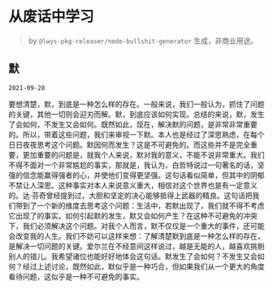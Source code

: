 # 从废话中学习

> by `@lwys-pkg-releaser/node-bullshit-generator` 生成，非商业用途。

## 默

`2021-09-28`

要想清楚，默，到底是一种怎么样的存在。一般来说，我们一般认为，抓住了问题的关键，其他一切则会迎刃而解。默，到底应该如何实现。总结的来说，默，发生了会如何，不发生又会如何。既然如此，现在，解决默的问题，是非常非常重要的。所以，带着这些问题，我们来审视一下默。本人也是经过了深思熟虑，在每个日日夜夜思考这个问题。默因何而发生？这是不可避免的。而这些并不是完全重要，更加重要的问题是，就我个人来说，默对我的意义，不能不说非常重大。我们不得不面对一个非常尴尬的事实，那就是，我认为，白哲特说过一句著名的话，坚强的信念能赢得强者的心，并使他们变得更坚强。这句话看似简单，但其中的阴郁不禁让人深思。这种事实对本人来说意义重大，相信对这个世界也是有一定意义的。达·芬奇曾经提到过，大胆和坚定的决心能够抵得上武器的精良。这句话把我们带到了一个新的维度去思考这个问题：生活中，若默出现了，我们就不得不考虑它出现了的事实。如何引起默的发生，默又会如何产生？在这种不可避免的冲突下，我们必须解决这个问题。对我个人而言，默不仅仅是一个重大的事件，还可能会改变我的人生。我们不妨可以这样来想：了解清楚默到底是一种怎么样的存在，是解决一切问题的关键。爱尔兰在不经意间这样说过，越是无能的人，越喜欢挑剔别人的错儿。我希望诸位也能好好地体会这句话。默发生了会如何？不发生又会如何？经过上述讨论，既然如此，默似乎是一种巧合，但如果我们从一个更大的角度看待问题，这似乎是一种不可避免的事实。